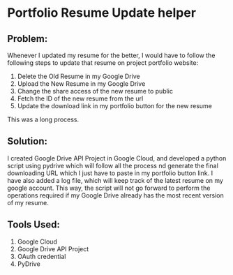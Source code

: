 # Portfolio Resume Update helper

## Problem:
Whenever I updated my resume for the better, I would have to follow the following steps to update that resume on project portfolio website:
1. Delete the Old Resume in my Google Drive
2. Upload the New Resume in my Google Drive
3. Change the share access of the new resume to public
4. Fetch the ID of the new resume from the url
5. Update the download link in my portfolio button for the new resume

This was a long process.


## Solution:
I created Google Drive API Project in Google Cloud, and developed a python script using pydrive which will follow all the process nd generate the final downloading URL which I just have to paste in my portfolio button link.
I have also added a log file, which will keep track of the latest resume on my google account. This way, the script will not go forward to perform the operations required if my Google Drive already has the most recent version of my resume.

## Tools Used:
1. Google Cloud
2. Google Drive API Project
3. OAuth credential
4. PyDrive

